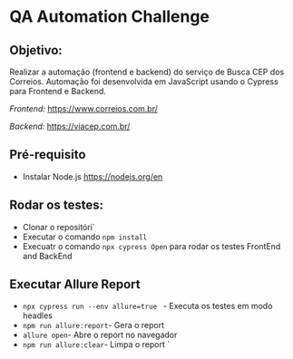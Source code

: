 # QA Automation Challenge

## Objetivo:

Realizar a automação (frontend e backend) do serviço de Busca CEP dos Correios.
Automação foi desenvolvida em JavaScript usando o Cypress para Frontend e Backend.

*Frontend:* https://www.correios.com.br/

*Backend:* https://viacep.com.br/

## Pré-requisito

- Instalar Node.js <https://nodejs.org/en> 

## Rodar os testes:

- Clonar o repositóri`
- Executar o comando ```npm install```
- Execuatr o comando ```npx cypress Open``` para rodar os testes FrontEnd and BackEnd

## Executar Allure Report

- ```npx cypress run --env allure=true ``` - Executa os testes em modo headles
- ```npm run allure:report```- Gera o report
- ```allure open```- Abre o report no navegador
- ```npm run allure:clear```- Limpa o report
`

